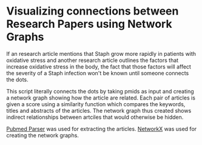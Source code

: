 # Visualizing connections between Research Papers using Network Graphs

If an research article mentions that Staph grow more rapidly in patients with oxidative stress and another research article outlines the factors that increase oxidative stress in the body, the fact that those factors will affect the severity of a Staph infection won't be known until someone connects the dots.

This script literally connects the dots by taking pmids as input and creating a network graph showing how the article are related. Each pair of articles is given a score using a similarity function which compares the keywords, titles and abstracts of the articles. The network graph thus created shows indirect relationships between artciles that would otherwise be hidden.

[Pubmed Parser](https://titipata.github.io/pubmed_parser/) was used for extracting the articles.
[NetworkX](https://networkx.github.io/documentation/stable/) was used for creating the network graphs.
